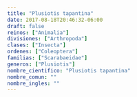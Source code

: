 ```yaml
---
title: "Plusiotis tapantina"
date: 2017-08-18T20:46:32-06:00
draft: false
reinos: ["Animalia"]
divisiones: ["Arthropoda"]
clases: ["Insecta"]
ordenes: ["Coleoptera"]
familias: ["Scarabaeidae"]
generos: ["Plusiotis"]
nombre_cientifico: "Plusiotis tapantina"
nombre_comun: ""
nombre_ingles: ""
---
```

